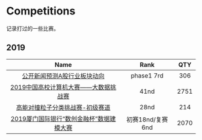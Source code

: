 # Competitions
记录打过的一些比赛。


## 2019

|Name|Rank|QTY|
|:---:|:---:|:---:|
[公开新闻预测A股行业板块动向](https://www.kesci.com/home/task/5cac39ea67205f002bdbf243) | &ensp;&ensp;phase1 7rd&ensp;&ensp; | 306 |
[2019中国高校计算机大赛——大数据挑战赛](https://www.kesci.com/home/competition/5ab8c36a8643e33f5138cba4) | 41nd | 2751 |
[高能对撞粒子分类挑战赛-初级赛道](https://www.biendata.com/competition/jet/) | 28nd | 214 |
[2019厦门国际银行“数创金融杯”数据建模大赛](https://www.dcjingsai.com/common/cmpt/2019%E5%8E%A6%E9%97%A8%E5%9B%BD%E9%99%85%E9%93%B6%E8%A1%8C%E2%80%9C%E6%95%B0%E5%88%9B%E9%87%91%E8%9E%8D%E6%9D%AF%E2%80%9D%E6%95%B0%E6%8D%AE%E5%BB%BA%E6%A8%A1%E5%A4%A7%E8%B5%9B_%E7%AB%9E%E8%B5%9B%E4%BF%A1%E6%81%AF.html) | 初赛18nd/复赛6nd | 2070 |
